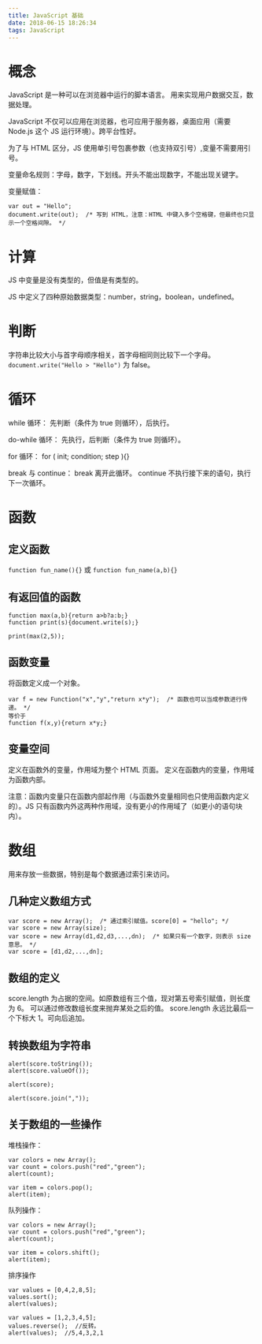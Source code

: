 ```yaml
---
title: JavaScript 基础
date: 2018-06-15 18:26:34
tags: JavaScript
---
```

# 概念
JavaScript 是一种可以在浏览器中运行的脚本语言。
用来实现用户数据交互，数据处理。

JavaScript 不仅可以应用在浏览器，也可应用于服务器，桌面应用（需要 Node.js 这个 JS 运行环境）。跨平台性好。

为了与 HTML 区分，JS 使用单引号包裹参数（也支持双引号）,变量不需要用引号。

变量命名规则：字母，数字，下划线。开头不能出现数字，不能出现关键字。

变量赋值：
```
var out = "Hello";
document.write(out);  /* 写到 HTML，注意：HTML 中键入多个空格键，但最终也只显示一个空格间隙。 */
```

# 计算
JS 中变量是没有类型的，但值是有类型的。

JS 中定义了四种原始数据类型：number，string，boolean，undefined。

# 判断
字符串比较大小与首字母顺序相关，首字母相同则比较下一个字母。
`document.write("Hello > "Hello")` 为 false。

# 循环
while 循环：
先判断（条件为 true 则循环），后执行。

do-while 循环：
先执行，后判断（条件为 true 则循环）。

for 循环：
for ( init; condition; step ){}

break 与 continue：
break 离开此循环。
continue 不执行接下来的语句，执行下一次循环。

# 函数
## 定义函数
`function fun_name(){}` 或 `function fun_name(a,b){}`

## 有返回值的函数
```
function max(a,b){return a>b?a:b;}
function print(s){document.write(s);}

print(max(2,5));
```

## 函数变量
将函数定义成一个对象。
```
var f = new Function("x","y","return x*y");  /* 函数也可以当成参数进行传递。 */
等价于
function f(x,y){return x*y;}
```

## 变量空间
定义在函数外的变量，作用域为整个 HTML 页面。
定义在函数内的变量，作用域为函数内部。

注意：函数内变量只在函数内部起作用（与函数外变量相同也只使用函数内定义的）。JS 只有函数内外这两种作用域，没有更小的作用域了（如更小的语句块内）。

# 数组
用来存放一些数据，特别是每个数据通过索引来访问。

## 几种定义数组方式
```
var score = new Array();  /* 通过索引赋值。score[0] = "hello"; */
var score = new Array(size);
var score = new Array(d1,d2,d3,...,dn);  /* 如果只有一个数字，则表示 size 意思。 */
var score = [d1,d2,...,dn];
```

## 数组的定义
score.length 为占据的空间。如原数组有三个值，现对第五号索引赋值，则长度为 6。
可以通过修改数组长度来抛弃某处之后的值。
score.length 永远比最后一个下标大 1。可向后追加。

## 转换数组为字符串
```
alert(score.toString());
alert(score.valueOf());

alert(score);

alert(score.join(","));
```

## 关于数组的一些操作
堆栈操作：
```
var colors = new Array();
var count = colors.push("red","green");
alert(count);

var item = colors.pop();
alert(item);
```

队列操作：
```
var colors = new Array();
var count = colors.push("red","green");
alert(count);

var item = colors.shift();
alert(item);
```

排序操作
```
var values = [0,4,2,8,5];
values.sort();
alert(values);

var values = [1,2,3,4,5];
values.reverse();  //反转。
alert(values);  //5,4,3,2,1
```
